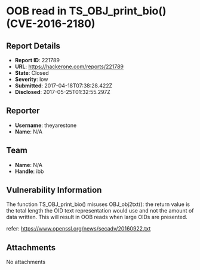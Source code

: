 # OOB read in TS_OBJ_print_bio() (CVE-2016-2180)

## Report Details
- **Report ID**: 221789
- **URL**: https://hackerone.com/reports/221789
- **State**: Closed
- **Severity**: low
- **Submitted**: 2017-04-18T07:38:28.422Z
- **Disclosed**: 2017-05-25T01:32:55.297Z

## Reporter
- **Username**: theyarestone
- **Name**: N/A

## Team
- **Name**: N/A
- **Handle**: ibb

## Vulnerability Information
The function TS_OBJ_print_bio() misuses OBJ_obj2txt(): the return value is
the total length the OID text representation would use and not the amount
of data written. This will result in OOB reads when large OIDs are presented.

refer:
https://www.openssl.org/news/secadv/20160922.txt

## Attachments
No attachments
